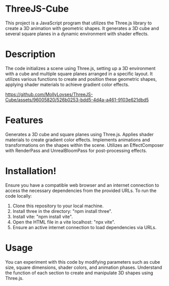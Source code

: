 # ThreeJS-Cube
This project is a JavaScript program that utilizes the Three.js library to create a 3D animation with geometric shapes. It generates a 3D cube and several square planes in a dynamic environment with shader effects.

# Description
The code initializes a scene using Three.js, setting up a 3D environment with a cube and multiple square planes arranged in a specific layout. It utilizes various functions to create and position these geometric shapes, applying shader materials to achieve gradient color effects.


https://github.com/MollyLovses/ThreeJS-Cube/assets/96005820/526b0253-bdd5-4d4a-a461-9103e621dbd5


# Features
Generates a 3D cube and square planes using Three.js.
Applies shader materials to create gradient color effects.
Implements animations and transformations on the shapes within the scene.
Utilizes an EffectComposer with RenderPass and UnrealBloomPass for post-processing effects.

# Installation!

Ensure you have a compatible web browser and an internet connection to access the necessary dependencies from the provided URLs. To run the code locally:

1. Clone this repository to your local machine.
2. Install three in the directory: "npm install three".
3. Install vite: "npm install vite".
4. Open the HTML file in a vite localhost: "npx vite".
5. Ensure an active internet connection to load dependencies via URLs.

# Usage
You can experiment with this code by modifying parameters such as cube size, square dimensions, shader colors, and animation phases. Understand the function of each section to create and manipulate 3D shapes using Three.js.
